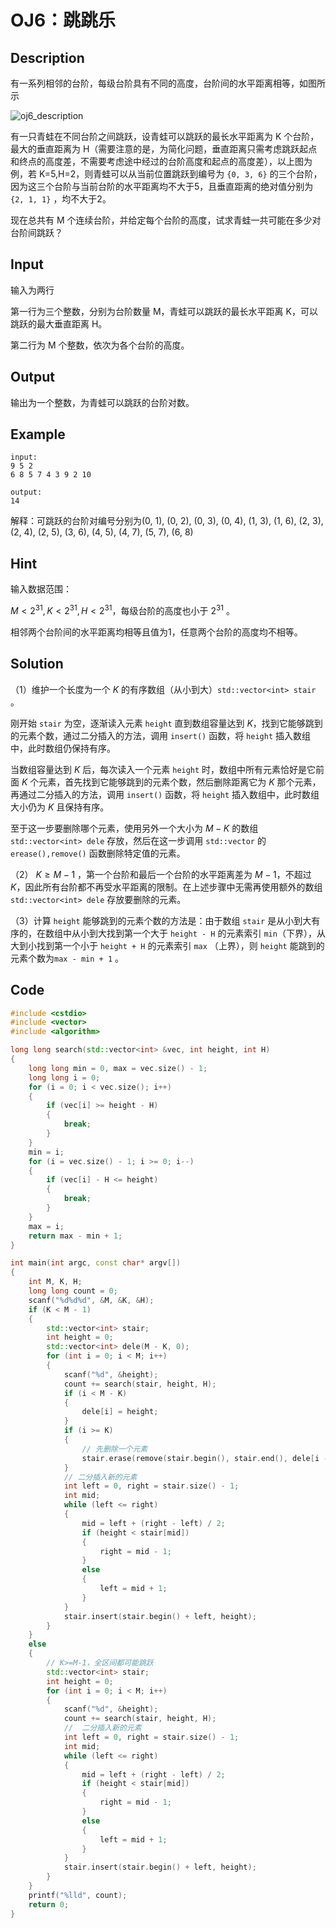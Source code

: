 # OJ6：跳跳乐

## Description

有一系列相邻的台阶，每级台阶具有不同的高度，台阶间的水平距离相等，如图所示

![oj6_description](https://cdn.jsdelivr.net/gh/DerrickMarcus/picgo_image/images/oj6_description.png)

有一只青蛙在不同台阶之间跳跃，设青蛙可以跳跃的最长水平距离为 K 个台阶，最大的垂直距离为 H（需要注意的是，为简化问题，垂直距离只需考虑跳跃起点和终点的高度差，不需要考虑途中经过的台阶高度和起点的高度差），以上图为例，若 K=5,H=2，则青蛙可以从当前位置跳跃到编号为 `{0, 3, 6}` 的三个台阶，因为这三个台阶与当前台阶的水平距离均不大于5，且垂直距离的绝对值分别为 `{2, 1, 1}` ，均不大于2。

现在总共有 M 个连续台阶，并给定每个台阶的高度，试求青蛙一共可能在多少对台阶间跳跃？

## Input

输入为两行

第一行为三个整数，分别为台阶数量 M，青蛙可以跳跃的最长水平距离 K，可以跳跃的最大垂直距离 H。

第二行为 M 个整数，依次为各个台阶的高度。

## Output

输出为一个整数，为青蛙可以跳跃的台阶对数。

## Example

```text
input:
9 5 2
6 8 5 7 4 3 9 2 10

output:
14
```

解释：可跳跃的台阶对编号分别为(0, 1), (0, 2), (0, 3), (0, 4), (1, 3), (1, 6), (2, 3), (2, 4), (2, 5), (3, 6), (4, 5), (4, 7), (5, 7), (6, 8)

## Hint

输入数据范围：

$M<2^{31},K<2^{31},H<2^{31}$，每级台阶的高度也小于 $2^{31}$ 。

相邻两个台阶间的水平距离均相等且值为1，任意两个台阶的高度均不相等。

## Solution

（1）维护一个长度为一个 $K$ 的有序数组（从小到大）`std::vector<int> stair` 。

刚开始 `stair` 为空，逐渐读入元素 `height` 直到数组容量达到 $K$，找到它能够跳到的元素个数，通过二分插入的方法，调用 `insert()` 函数，将 `height` 插入数组中，此时数组仍保持有序。

当数组容量达到 $K$ 后，每次读入一个元素 `height` 时，数组中所有元素恰好是它前面 $K$ 个元素，首先找到它能够跳到的元素个数，然后删除距离它为 $K$ 那个元素，再通过二分插入的方法，调用 `insert()` 函数，将 `height` 插入数组中，此时数组大小仍为 $K$ 且保持有序。

至于这一步要删除哪个元素，使用另外一个大小为 $M-K$ 的数组 `std::vector<int> dele` 存放，然后在这一步调用 `std::vector` 的 `erease(),remove()` 函数删除特定值的元素。

（2） $K\geqslant M-1$ ，第一个台阶和最后一个台阶的水平距离差为 $M-1$，不超过 $K$，因此所有台阶都不再受水平距离的限制。在上述步骤中无需再使用额外的数组 `std::vector<int> dele` 存放要删除的元素。

（3）计算 `height` 能够跳到的元素个数的方法是：由于数组 `stair` 是从小到大有序的，在数组中从小到大找到第一个大于 `height - H` 的元素索引 `min`（下界），从大到小找到第一个小于 `height + H` 的元素索引 `max` （上界），则 `height` 能跳到的元素个数为`max - min + 1` 。

## Code

```cpp
#include <cstdio>
#include <vector>
#include <algorithm>

long long search(std::vector<int> &vec, int height, int H)
{
    long long min = 0, max = vec.size() - 1;
    long long i = 0;
    for (i = 0; i < vec.size(); i++)
    {
        if (vec[i] >= height - H)
        {
            break;
        }
    }
    min = i;
    for (i = vec.size() - 1; i >= 0; i--)
    {
        if (vec[i] - H <= height)
        {
            break;
        }
    }
    max = i;
    return max - min + 1;
}

int main(int argc, const char* argv[])
{
    int M, K, H;
    long long count = 0;
    scanf("%d%d%d", &M, &K, &H);
    if (K < M - 1)
    {
        std::vector<int> stair;
        int height = 0;
        std::vector<int> dele(M - K, 0);
        for (int i = 0; i < M; i++)
        {
            scanf("%d", &height);
            count += search(stair, height, H);
            if (i < M - K)
            {
                dele[i] = height;
            }
            if (i >= K)
            {
                // 先删除一个元素
                stair.erase(remove(stair.begin(), stair.end(), dele[i - K]), stair.end());
            }
            // 二分插入新的元素
            int left = 0, right = stair.size() - 1;
            int mid;
            while (left <= right)
            {
                mid = left + (right - left) / 2;
                if (height < stair[mid])
                {
                    right = mid - 1;
                }
                else
                {
                    left = mid + 1;
                }
            }
            stair.insert(stair.begin() + left, height);
        }
    }
    else
    {
        // K>=M-1，全区间都可能跳跃
        std::vector<int> stair;
        int height = 0;
        for (int i = 0; i < M; i++)
        {
            scanf("%d", &height);
            count += search(stair, height, H);
            //  二分插入新的元素
            int left = 0, right = stair.size() - 1;
            int mid;
            while (left <= right)
            {
                mid = left + (right - left) / 2;
                if (height < stair[mid])
                {
                    right = mid - 1;
                }
                else
                {
                    left = mid + 1;
                }
            }
            stair.insert(stair.begin() + left, height);
        }
    }
    printf("%lld", count);
    return 0;
}
```
